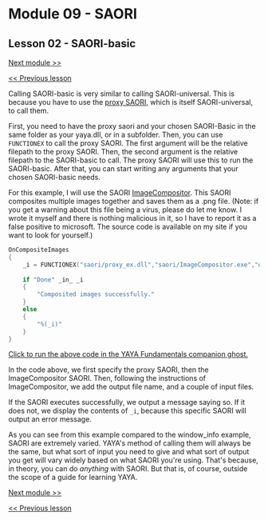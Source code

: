 # Module 09 - SAORI

## Lesson 02 - SAORI-basic

[Next module >>](../module_10_yaya_libraries/00_yaya_as_shiori.md)

[<< Previous lesson](../module_09_saori/01_saori-universal.md)

Calling SAORI-basic is very similar to calling SAORI-universal. This is because you have to use the [proxy SAORI](https://github.com/ukatech/csaori/releases/tag/saori_proxy_ex_v1.0.2), which is itself SAORI-universal, to call them.

First, you need to have the proxy saori and your chosen SAORI-Basic in the same folder as your yaya.dll, or in a subfolder. Then, you can use `FUNCTIONEX` to call the proxy SAORI. The first argument will be the relative filepath to the proxy SAORI. Then, the second argument is the relative filepath to the SAORI-basic to call. The proxy SAORI will use this to run the SAORI-basic. After that, you can start writing any arguments that your chosen SAORI-basic needs.

For this example, I will use the SAORI [ImageCompositor](https://zichqec.github.io/s-the-skeleton/saoris_plugins_tools#imagecompositor). This SAORI composites multiple images together and saves them as a .png file. (Note: if you get a warning about this file being a virus, please do let me know. I wrote it myself and there is nothing malicious in it, so I have to report it as a false positive to microsoft. The source code is available on my site if you want to look for yourself.)

```c
OnCompositeImages
{
	_i = FUNCTIONEX("saori/proxy_ex.dll","saori/ImageCompositor.exe","output.png","shape_square.png","shape_circle.png")
	
	if "Done" _in_ _i
	{
		"Composited images successfully."
	}
	else
	{
		"%(_i)"
	}
}
```

[Click to run the above code in the YAYA Fundamentals companion ghost.](https://zichqec.github.io/s-the-skeleton/jump.html?url=x-ukagaka-link%3Atype%3Devent%26ghost%3DYAYA%20Fundamentals%26info%3DOnExample.M9.L2.CompositeImages)

In the code above, we first specify the proxy SAORI, then the ImageCompositor SAORI. Then, following the instructions of ImageCompositor, we add the output file name, and a couple of input files.

If the SAORI executes successfully, we output a message saying so. If it does not, we display the contents of `_i`, because this specific SAORI will output an error message.

As you can see from this example compared to the window_info example, SAORI are extremely varied. YAYA's method of calling them will always be the same, but what sort of input you need to give and what sort of output you get will vary widely based on what SAORI you're using. That's because, in theory, you can do *anything* with SAORI. But that is, of course, outside the scope of a guide for learning YAYA.

[Next module >>](../module_10_yaya_libraries/00_yaya_as_shiori.md)

[<< Previous lesson](../module_09_saori/01_saori-universal.md)
